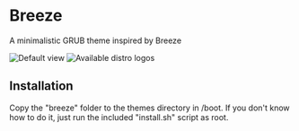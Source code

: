 # Breeze
A minimalistic GRUB theme inspired by Breeze

![Default view](http://opendesktop.org/CONTENT/content-pre1/171217-1.png)
![Available distro logos](http://opendesktop.org/CONTENT/content-pre3/171217-3.png)

## Installation
Copy the "breeze" folder to the themes directory in /boot. If you don't know how to do it, just run the included "install.sh" script as root.
